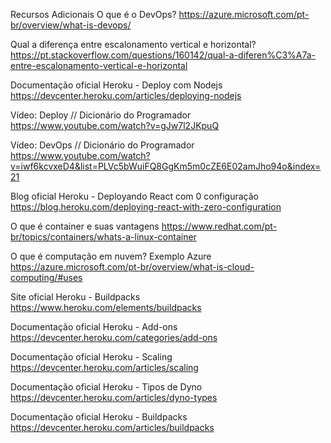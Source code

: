 Recursos Adicionais
O que é o DevOps?
https://azure.microsoft.com/pt-br/overview/what-is-devops/

Qual a diferença entre escalonamento vertical e horizontal?
https://pt.stackoverflow.com/questions/160142/qual-a-diferen%C3%A7a-entre-escalonamento-vertical-e-horizontal

Documentação oficial Heroku - Deploy com Nodejs
https://devcenter.heroku.com/articles/deploying-nodejs

Vídeo: Deploy // Dicionário do Programador
https://www.youtube.com/watch?v=gJw7l2JKpuQ

Vídeo: DevOps // Dicionário do Programador
https://www.youtube.com/watch?v=iwf6kcvxeD4&list=PLVc5bWuiFQ8GgKm5m0cZE6E02amJho94o&index=21

Blog oficial Heroku - Deployando React com 0 configuração
https://blog.heroku.com/deploying-react-with-zero-configuration

O que é container e suas vantagens
https://www.redhat.com/pt-br/topics/containers/whats-a-linux-container

O que é computação em nuvem? Exemplo Azure
https://azure.microsoft.com/pt-br/overview/what-is-cloud-computing/#uses

Site oficial Heroku - Buildpacks
https://www.heroku.com/elements/buildpacks

Documentação oficial Heroku - Add-ons
https://devcenter.heroku.com/categories/add-ons

Documentação oficial Heroku - Scaling
https://devcenter.heroku.com/articles/scaling

Documentação oficial Heroku - Tipos de Dyno
https://devcenter.heroku.com/articles/dyno-types

Documentação oficial Heroku - Buildpacks
https://devcenter.heroku.com/articles/buildpacks